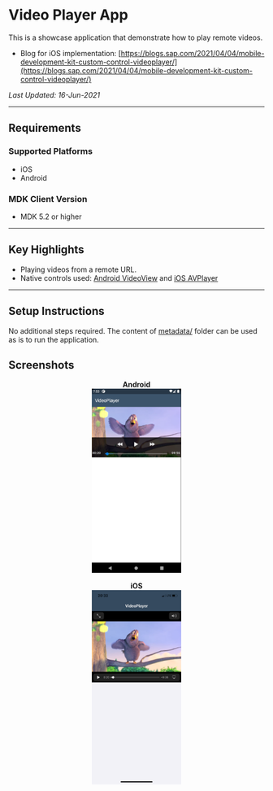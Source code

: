 # Video Player App

This is a showcase application that demonstrate how to play remote videos.

* Blog for iOS implementation: [https://blogs.sap.com/2021/04/04/mobile-development-kit-custom-control-videoplayer/](https://blogs.sap.com/2021/04/04/mobile-development-kit-custom-control-videoplayer/)

*Last Updated: 16-Jun-2021*

***

## Requirements

### Supported Platforms

* iOS
* Android

### MDK Client Version

* MDK 5.2 or higher

***

## Key Highlights

* Playing videos from a remote URL.
* Native controls used: [Android VideoView](https://developer.android.com/reference/android/widget/VideoView) and [iOS AVPlayer](https://developer.apple.com/documentation/avfoundation/avplayer)

***

## Setup Instructions

No additional steps required. The content of [metadata/](metadata/) folder can be used as is to run the application.

## Screenshots

<p align="center">
  <b>Android</b><br>
  <img src="Screenshots/android.png" width="35%">
</p>

<p align="center">
  <b>iOS</b><br>
  <img src="Screenshots/ios.png" width="35%">
</p>
